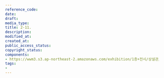 ```yaml
---
reference_code: 
date: 
draft: 
media_type: 
title: 2-11.
description: 
modified_at: 
created_at: 
public_access_status: 
copyright_status: 
components:
- https://wwm3.s3.ap-northeast-2.amazonaws.com/exhibition/1층+전시/상설관/상설관1+오른편/2-11..jpg
tags:
- 
---
```

